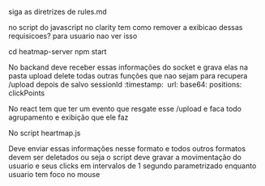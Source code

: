 siga as diretrizes de rules.md

no script do javascript no clarity tem como  remover a exibicao dessas requisicoes? para usuario nao ver isso

cd heatmap-server
npm start


No backand deve receber essas informações do socket e grava elas na pasta upload delete todas outras funções que nao sejam para recupera /upload depois de salvo sessionId :timestamp:  url: 
base64:
positions:
clickPoints

No react tem que ter um evento que resgate esse /upload e faca todo agrupamento e exibição que ele faz


No script heartmap.js

Deve enviar essas informações nesse formato e todos outros formatos devem ser deletados ou seja o script deve gravar a movimentação do usuario e seus clicks em intervalos de 1 segundo parametrizado enquanto usuario tem foco no mouse 